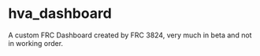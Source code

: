 # hva_dashboard

A custom FRC Dashboard created by FRC 3824, very much in beta and not in working order.
